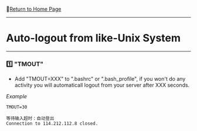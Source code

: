:hotel:[Return to Home Page]()

***

# Auto-logout from like-Unix System

***

### :one: "TMOUT"
- Add "TMOUT=XXX" to ".bashrc" or ".bash_profile", if you won't do any activity you will automaticall logout from your server after XXX seconds.


_Example_
```shell
TMOUT=30
```
```shell
等待输入超时：自动登出
Connection to 114.212.112.8 closed.
```
